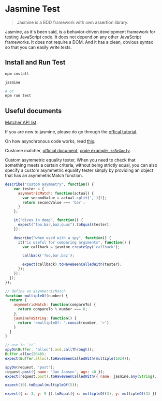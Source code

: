 # Jasmine Test

> Jasmine is a BDD framework with own assertion library.

Jasmine, as it's been said, is a behavior-driven development framework for testing JavaScript code. It does not depend on any other JavaScript frameworks. It does not require a DOM. And it has a clean, obvious syntax so that you can easily write tests.

## Install and Run Test

```bash
npm install

jasmine

# or
npm run test
```

## Useful documents

[Matcher API list](https://jasmine.github.io/api/3.4/matchers.html).

If you are new to jasmine, please do go through the [offical tutorial](https://jasmine.github.io/tutorials/your_first_suite).

On how asynchronous code works, read [this](https://jasmine.github.io/tutorials/async).

Custome matcher, [official document](https://jasmine.github.io/tutorials/custom_matcher.html), [code example, `toBeGoofy`](spec/helpers/jasmine_examples/SpecHelper.js#L3).

Custom asymmetric equality tester, When you need to check that something meets a certain criteria, without being strictly equal, you can also specify a custom asymmetric equality tester simply by providing an object that has an asymmetricMatch function.

```js
describe("custom asymmetry", function() {
    var tester = {
      asymmetricMatch: function(actual) {
        var secondValue = actual.split(',')[1];
        return secondValue === 'bar';
      }
    };

    it("dives in deep", function() {
      expect("foo,bar,baz,quux").toEqual(tester);
    });

    describe("when used with a spy", function() {
      it("is useful for comparing arguments", function() {
        var callback = jasmine.createSpy('callback');

        callback('foo,bar,baz');

        expect(callback).toHaveBeenCalledWith(tester);
      });
    });
  });
});

// define an asymmetricMatch
function multipleOf(number) {
  return {
    asymmetricMatch: function(compareTo) {
      return compareTo % number === 0;
    },
    jasmineToString: function() {
      return '<multipleOf: '.concat(number, '>');
    }
  }
}

// use in `it`
spyOn(Buffer, 'alloc').and.callThrough();
Buffer.alloc(2048);
expect(Buffer.alloc).toHaveBeenCalledWith(multiple(1024));

spyOn(request, 'post');
request.post({ name: 'Jan Jansen', age: 40 });
expect(request.post).toHaveBeenCalledWith({ name: jasmine.any(String), age: multipleOf(10) });

expect(10).toEqual(multipleOf(5));

expect({ x: 3, y: 9 }).toEqual({ x: multipleOf(3), y: multipleOf(3) });
```

